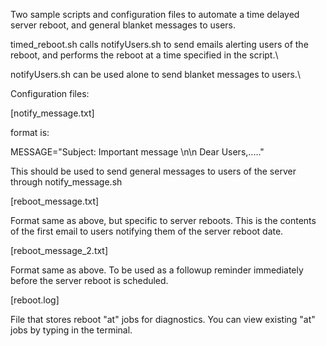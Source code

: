 Two sample scripts and configuration files to automate a time delayed server reboot, and general blanket messages to users.

timed_reboot.sh calls notifyUsers.sh to send emails alerting users of the reboot, and performs the reboot at a time specified in the script.\

notifyUsers.sh can be used alone to send blanket messages to users.\


Configuration files: 

[notify_message.txt]

format is:

MESSAGE="Subject: Important message \n\n Dear Users,....."

This should be used to send general messages to users of the server through notify_message.sh


[reboot_message.txt]

Format same as above, but specific to server reboots. This is the contents of the first email to users notifying them of the server reboot date.


[reboot_message_2.txt]

Format same as above. To be used as a followup reminder immediately before the server reboot is scheduled.


[reboot.log]

File that stores reboot "at" jobs for diagnostics. You can view existing "at" jobs by typing <atq> in the terminal.
